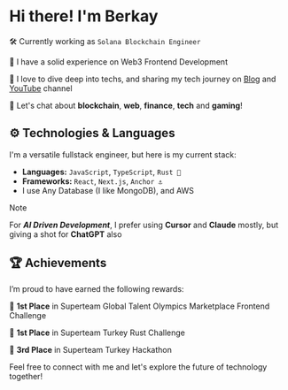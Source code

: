 
# Hi there! I'm Berkay


  


<div>
  
 🛠️ Currently working as `Solana Blockchain Engineer`

 🔖 I have a solid experience on Web3 Frontend Development

 🎯 I love to dive deep into techs, and sharing my tech journey on [Blog](https://www.berkaycirak.online/articles) and [YouTube](https://www.youtube.com/@KindaDev) channel
  
 💬 Let's chat about  **blockchain**, **web**, **finance**, **tech** and **gaming**!

</div>

## ⚙️ Technologies & Languages

I'm a versatile fullstack engineer, but here is my current stack:
- **Languages:** `JavaScript`, `TypeScript`, `Rust 🦀`
- **Frameworks:** `React`, `Next.js`, `Anchor ⚓`
- I use Any Database (I like MongoDB), and AWS
>[!NOTE]
> For **_AI Driven Development_**, I prefer using **Cursor** and **Claude** mostly, but giving a shot for **ChatGPT** also

## 🏆 Achievements

I’m proud to have earned the following rewards:


🥇 **1st Place** in Superteam Global Talent Olympics Marketplace Frontend Challenge

🥇 **1st Place** in Superteam Turkey Rust Challenge

🥉 **3rd Place** in Superteam Turkey Hackathon


Feel free to connect with me and let's explore the future of technology together!







